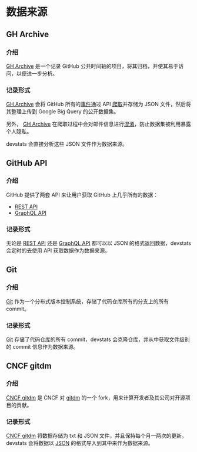 # 数据来源

## GH Archive

### 介绍

[GH Archive] 是一个记录 GitHub 公共时间轴的项目，将其归档，并使其易于访问，以便进一步分析。

### 记录形式

[GH Archive] 会将 GitHub 所有的[事件](https://docs.github.com/en/developers/webhooks-and-events/webhook-events-and-payloads)通过 API [爬取](https://github.com/igrigorik/gharchive.org/tree/master/crawler)并存储为 JSON 文件，然后将其整理上传到 Google Big Query 的公开数据集。

另外， [GH Archive] 在爬取过程中会对邮件信息进行[混淆](https://github.com/igrigorik/gharchive.org/blob/a5fb1a4907e26d527f317e5494ebf573864e3d86/crawler/crawler.rb#L40)，防止数据集被利用暴露个人隐私。

devstats 会直接分析这些 JSON 文件作为数据来源。

## GitHub API

### 介绍

GitHub 提供了两套 API 来让用户获取 GitHub 上几乎所有的数据：

- [REST API](https://docs.github.com/en/rest)
- [GraphQL API](https://docs.github.com/en/graphql)

### 记录形式

无论是 [REST API] 还是 [GraphQL API] 都可以以 JSON 的格式返回数据，devstats 会定时的去使用 API 获取数据作为数据来源。

## Git

### 介绍

[Git] 作为一个分布式版本控制系统，存储了代码仓库所有的分支上的所有 commit。

### 记录形式

[Git] 存储了代码仓库的所有 commit，devstats 会克隆仓库，并从中获取文件级别的 commit 信息作为数据来源。

## CNCF gitdm

### 介绍

[CNCF gitdm] 是 CNCF 对 [gitdm](https://lwn.net/Articles/290957) 的一个 fork，用来计算开发者及其公司对开源项目的贡献。

### 记录形式

[CNCF gitdm] 将数据存储为 txt 和 JSON 文件，并且保持每个月一两次的更新。devstats 会将数据以 [JSON](https://github.com/cncf/devstats/blob/master/github_users.json) 的格式导入到其中来作为数据来源。

[gh archive]: https://www.gharchive.org
[rest api]: https://docs.github.com/en/rest
[graphql api]: https://docs.github.com/en/graphql
[git]: https://git-scm.com
[cncf gitdm]: https://github.com/cncf/gitdm
